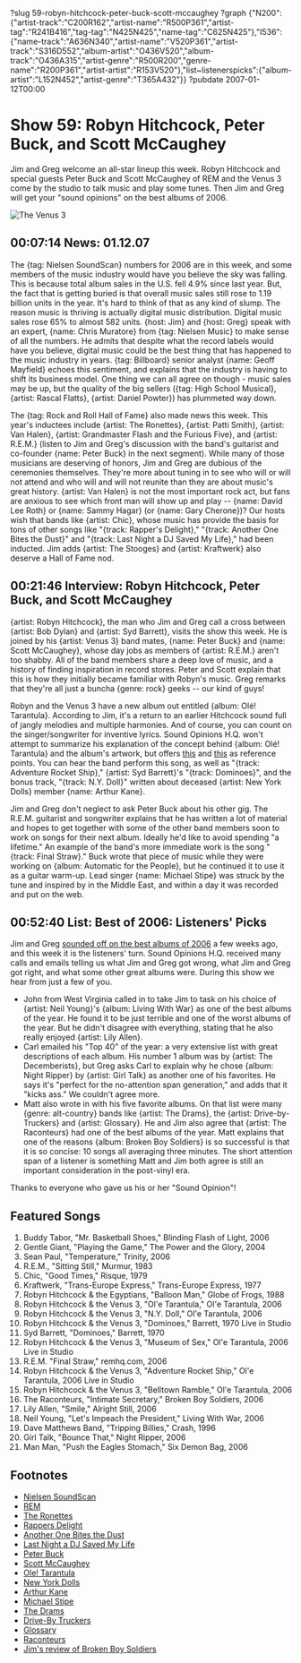 ?slug 59-robyn-hitchcock-peter-buck-scott-mccaughey
?graph {"N200":{"artist-track":"C200R162","artist-name":"R500P361","artist-tag":"R241B416","tag-tag":"N425N425","name-tag":"C625N425"},"I536":{"name-track":"A636N340","artist-name":"V520P361","artist-track":"S316D552","album-artist":"O436V520","album-track":"O436A315","artist-genre":"R500R200","genre-name":"R200P361","artist-artist":"R153V520"},"list~listenerspicks":{"album-artist":"L152N452","artist-genre":"T365A432"}}
?pubdate 2007-01-12T00:00

# Show 59: Robyn Hitchcock, Peter Buck, and Scott McCaughey
Jim and Greg welcome an all-star lineup this week. Robyn Hitchcock and special guests Peter Buck and Scott McCaughey of REM and the Venus 3 come by the studio to talk music and play some tunes. Then Jim and Greg will get your "sound opinions" on the best albums of 2006.

![The Venus 3](http://static.soundopinions.org/images/2007/venus3.jpg)

## 00:07:14 News: 01.12.07
The {tag: Nielsen SoundScan} numbers for 2006 are in this week, and some members of the music industry would have you believe the sky was falling. This is because total album sales in the U.S. fell 4.9% since last year. But, the fact that is getting buried is that overall music sales still rose to 1.19 billion units in the year. It's hard to think of that as any kind of slump. The reason music is thriving is actually digital music distribution. Digital music sales rose 65% to almost 582 units. {host: Jim} and {host: Greg} speak with an expert, {name: Chris Muratore} from {tag: Nielsen Music} to make sense of all the numbers. He admits that despite what the record labels would have you believe, digital music could be the best thing that has happened to the music industry in years. {tag: Billboard} senior analyst {name: Geoff Mayfield} echoes this sentiment, and explains that the industry is having to shift its business model. One thing we can all agree on though - music sales may be up, but the quality of the big sellers ({tag: High School Musical}, {artist: Rascal Flatts}, {artist: Daniel Powter}) has plummeted way down.

The {tag: Rock and Roll Hall of Fame} also made news this week. This year's inductees include {artist: The Ronettes}, {artist: Patti Smith}, {artist: Van Halen}, {artist: Grandmaster Flash and the Furious Five}, and {artist: R.E.M.} (listen to Jim and Greg's discussion with the band's guitarist and co-founder {name: Peter Buck} in the next segment). While many of those musicians are deserving of honors, Jim and Greg are dubious of the ceremonies themselves. They're more about tuning in to see who will or will not attend and who will and will not reunite than they are about music's great history. {artist: Van Halen} is not the most important rock act, but fans are anxious to see which front man will show up and play -- {name: David Lee Roth} or {name: Sammy Hagar} (or {name: Gary Cherone})? Our hosts wish that bands like {artist: Chic}, whose music has provide the basis for tons of other songs like "{track: Rapper's Delight}," "{track: Another One Bites the Dust}" and "{track: Last Night a DJ Saved My Life}," had been inducted. Jim adds {artist: The Stooges} and {artist: Kraftwerk} also deserve a Hall of Fame nod.

## 00:21:46 Interview: Robyn Hitchcock, Peter Buck, and Scott McCaughey
{artist: Robyn Hitchcock}, the man who Jim and Greg call a cross between {artist: Bob Dylan} and {artist: Syd Barrett}, visits the show this week. He is joined by his {artist: Venus 3} band mates, {name: Peter Buck} and {name: Scott McCaughey}, whose day jobs as members of {artist: R.E.M.} aren't too shabby. All of the band members share a deep love of music, and a history of finding inspiration in record stores. Peter and Scott explain that this is how they initially became familiar with Robyn's music. Greg remarks that they're all just a buncha {genre: rock} geeks -- our kind of guys!

Robyn and the Venus 3 have a new album out entitled {album: Olé! Tarantula}. According to Jim, it's a return to an earlier Hitchcock sound full of jangly melodies and multiple harmonies. And of course, you can count on the singer/songwriter for inventive lyrics. Sound Opinions H.Q. won't attempt to summarize his explanation of the concept behind {album: Olé! Tarantula} and the album's artwork, but offers [this](http://www.imdb.com/title/tt0038338/) and [this](http://www.salon.com/2000/01/15/martin_3/) as reference points. You can hear the band perform this song, as well as "{track: Adventure Rocket Ship}," {artist: Syd Barrett}'s "{track: Dominoes}", and the bonus track, "{track: N.Y. Doll}" written about deceased {artist: New York Dolls} member {name: Arthur Kane}.

Jim and Greg don't neglect to ask Peter Buck about his other gig. The R.E.M. guitarist and songwriter explains that he has written a lot of material and hopes to get together with some of the other band members soon to work on songs for their next album. Ideally he'd like to avoid spending "a lifetime." An example of the band's more immediate work is the song "{track: Final Straw}." Buck wrote that piece of music while they were working on {album: Automatic for the People}, but he continued it to use it as a guitar warm-up. Lead singer {name: Michael Stipe} was struck by the tune and inspired by in the Middle East, and within a day it was recorded and put on the web.

## 00:52:40 List: Best of 2006: Listeners' Picks
Jim and Greg [sounded off on the best albums of 2006](show/56/) a few weeks ago, and this week it is the listeners' turn. Sound Opinions H.Q. received many calls and emails telling us what Jim and Greg got wrong, what Jim and Greg got right, and what some other great albums were. During this show we hear from just a few of you.

- John from West Virginia called in to take Jim to task on his choice of {artist: Neil Young}'s {album: Living With War} as one of the best albums of the year. He found it to be just terrible and one of the worst albums of the year. But he didn't disagree with everything, stating that he also really enjoyed {artist: Lily Allen}.
- Carl emailed his "Top 40" of the year: a very extensive list with great descriptions of each album. His number 1 album was by {artist: The Decemberists}, but Greg asks Carl to explain why he chose {album: Night Ripper} by {artist: Girl Talk} as another one of his favorites. He says it's "perfect for the no-attention span generation," and adds that it "kicks ass." We couldn't agree more.
- Matt also wrote in with his five favorite albums. On that list were many {genre: alt-country} bands like {artist: The Drams}, the {artist: Drive-by-Truckers} and {artist: Glossary}. He and Jim also agree that {artist: The Raconteurs} had one of the best albums of the year. Matt explains that one of the reasons {album: Broken Boy Soldiers} is so successful is that it is so concise: 10 songs all averaging three minutes. The short attention span of a listener is something Matt and Jim both agree is still an important consideration in the post-vinyl era.

Thanks to everyone who gave us his or her "Sound Opinion"!

## Featured Songs
1. Buddy Tabor, "Mr. Basketball Shoes," Blinding Flash of Light, 2006
2. Gentle Giant, "Playing the Game," The Power and the Glory, 2004
3. Sean Paul, "Temperature," Trinity, 2006
4. R.E.M., "Sitting Still," Murmur, 1983
5. Chic, "Good Times," Risque, 1979
6. Kraftwerk, "Trans-Europe Express," Trans-Europe Express, 1977
7. Robyn Hitchcock & the Egyptians, "Balloon Man," Globe of Frogs, 1988
8. Robyn Hitchcock & the Venus 3, "Ol'e Tarantula," Ol'e Tarantula, 2006
9. Robyn Hitchcock & the Venus 3, "N.Y. Doll," Ol'e Tarantula, 2006
10. Robyn Hitchcock & the Venus 3, "Dominoes," Barrett, 1970 Live in Studio
11. Syd Barrett, "Dominoes," Barrett, 1970
12. Robyn Hitchcock & the Venus 3, "Museum of Sex," Ol'e Tarantula, 2006 Live in Studio
13. R.E.M. "Final Straw," remhq.com, 2006
14. Robyn Hitchcock & the Venus 3, "Adventure Rocket Ship," Ol'e Tarantula, 2006 Live in Studio
15. Robyn Hitchcock & the Venus 3, "Belltown Ramble," Ol'e Tarantula, 2006
16. The Raconteurs, "Intimate Secretary," Broken Boy Soldiers, 2006
17. Lily Allen, "Smile," Alright Still, 2006
18. Neil Young, "Let's Impeach the President," Living With War, 2006
19. Dave Matthews Band, "Tripping Billies," Crash, 1996
20. Girl Talk, "Bounce That," Night Ripper, 2006
21. Man Man, "Push the Eagles Stomach," Six Demon Bag, 2006

## Footnotes
- [Nielsen SoundScan](http://www.soundscan.com/)
- [REM](http://www.remhq.com/)
- [The Ronettes](http://www.history-of-rock.com/ronettes.htm)
- [Rappers Delight](http://en.wikipedia.org/wiki/Rapper's_Delight)
- [Another One Bites the Dust](http://en.wikipedia.org/wiki/Another_One_Bites_The_Dust)
- [Last Night a DJ Saved My Life](http://en.wikipedia.org/wiki/Last_Night_a_DJ_Saved_My_Life_(song))
- [Peter Buck](http://en.wikipedia.org/wiki/Peter_Buck)
- [Scott McCaughey](http://en.wikipedia.org/wiki/Scott_McCaughey)
- [Ole! Tarantula](http://www.metacritic.com/music/artists/hitchcockrobyn/oletarantula?q=robyn%20hitchcock)
- [New York Dolls](http://www.punk77.co.uk/punkhistory/newyorkdolls.htm)
- [Arthur Kane](http://www.imdb.com/title/tt0436629/)
- [Michael Stipe](http://en.wikipedia.org/wiki/Michael_Stipe)
- [The Drams](http://www.thedrams.com/)
- [Drive-By Truckers](http://www.drivebytruckers.com/)
- [Glossary](http://www.myspace.com/glossary)
- [Raconteurs](http://www.theraconteurs.com/)
- [Jim's review of Broken Boy Soldiers](http://www.jimdero.com/News%202006/SpinControlMay21.htm)
